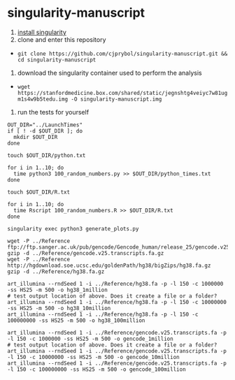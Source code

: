 # singularity-manuscript

1. [install singularity](http://singularity.lbl.gov/#install)
1. clone and enter this repository
  - `git clone https://github.com/cjprybol/singularity-manuscript.git && cd singularity-manuscript`
1. download the singularity container used to perform the analysis
  - `wget https://stanfordmedicine.box.com/shared/static/jegnshtg4veiyc7w81ugm1s4w9b5tedu.img -O singularity-manuscript.img`
1. run the tests for yourself

```
OUT_DIR="../LaunchTimes"
if [ ! -d $OUT_DIR ]; do
  mkdir $OUT_DIR
done

touch $OUT_DIR/python.txt

for i in 1..10; do
  time python3 100_random_numbers.py >> $OUT_DIR/python_times.txt
done

touch $OUT_DIR/R.txt

for i in 1..10; do
  time Rscript 100_random_numbers.R >> $OUT_DIR/R.txt
done

singularity exec python3 generate_plots.py

wget -P ../Reference ftp://ftp.sanger.ac.uk/pub/gencode/Gencode_human/release_25/gencode.v25.transcripts.fa.gz
gzip -d ../Reference/gencode.v25.transcripts.fa.gz
wget -P ../Reference http://hgdownload.soe.ucsc.edu/goldenPath/hg38/bigZips/hg38.fa.gz
gzip -d ../Reference/hg38.fa.gz

art_illumina --rndSeed 1 -i ../Reference/hg38.fa -p -l 150 -c 1000000 -ss HS25 -m 500 -o hg38_1million
# test output location of above. Does it create a file or a folder?
art_illumina --rndSeed 1 -i ../Reference/hg38.fa -p -l 150 -c 10000000 -ss HS25 -m 500 -o hg38_10million
art_illumina --rndSeed 1 -i ../Reference/hg38.fa -p -l 150 -c 100000000 -ss HS25 -m 500 -o hg38_100million

art_illumina --rndSeed 1 -i ../Reference/gencode.v25.transcripts.fa -p -l 150 -c 1000000 -ss HS25 -m 500 -o gencode_1million
# test output location of above. Does it create a file or a folder?
art_illumina --rndSeed 1 -i ../Reference/gencode.v25.transcripts.fa -p -l 150 -c 10000000 -ss HS25 -m 500 -o gencode_10million
art_illumina --rndSeed 1 -i ../Reference/gencode.v25.transcripts.fa -p -l 150 -c 100000000 -ss HS25 -m 500 -o gencode_100million
```
